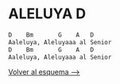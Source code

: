 # ALELUYA D

```bash
D    Bm       G    A   D
Aaleluya, Aleluyaaa al Senior
D    Bm       G    A   D
Aaleluya, Aleluyaaa al Senior

```

[Volver al esquema -->](../sabado_santo.md)
